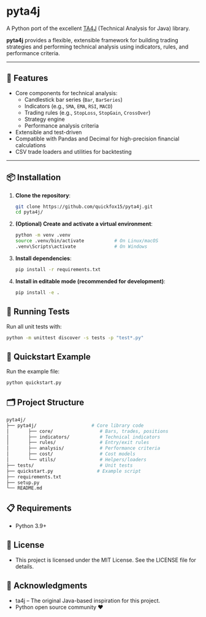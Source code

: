 # pyta4j

A Python port of the excellent [TA4J](https://github.com/ta4j/ta4j) (Technical Analysis for Java) library.

**pyta4j** provides a flexible, extensible framework for building trading strategies and performing technical analysis using indicators, rules, and performance criteria.

---

## 🚀 Features

- Core components for technical analysis:
  - Candlestick bar series (`Bar`, `BarSeries`)
  - Indicators (e.g., `SMA`, `EMA`, `RSI`, `MACD`)
  - Trading rules (e.g., `StopLoss`, `StopGain`, `CrossOver`)
  - Strategy engine
  - Performance analysis criteria
- Extensible and test-driven
- Compatible with Pandas and Decimal for high-precision financial calculations
- CSV trade loaders and utilities for backtesting

---

## 📦 Installation

1. **Clone the repository**:

   ```bash
   git clone https://github.com/quickfox15/pyta4j.git
   cd pyta4j/
   ```

2. **(Optional) Create and activate a virtual environment**:
   ```bash
   python -m venv .venv
   source .venv/bin/activate           # On Linux/macOS
   .venv\Scripts\activate              # On Windows
   ```

3. **Install dependencies**:
   ```bash
   pip install -r requirements.txt
   ```

4. **Install in editable mode (recommended for development)**:
   ```bash
   pip install -e .
   ```

## 🧪 Running Tests
   Run all unit tests with:
   ```bash
   python -m unittest discover -s tests -p "test*.py"
   ```
   
## 🏁 Quickstart Example
   Run the example file:
   ```bash
   python quickstart.py
   ``` 

## 🗂 Project Structure
   ```bash
   pyta4j/
   ├── pyta4j/                    # Core library code
│       ├── core/                 # Bars, trades, positions
│       ├── indicators/           # Technical indicators
│       ├── rules/                # Entry/exit rules
│       ├── analysis/             # Performance criteria
│       ├── cost/                 # Cost models
│       └── utils/                # Helpers/loaders
   ├── tests/                        # Unit tests
   ├── quickstart.py                # Example script
   ├── requirements.txt
   ├── setup.py
   └── README.md
   ``` 

## 📋 Requirements
- Python 3.9+

## 📄 License
- This project is licensed under the MIT License. See the LICENSE file for details.

## 🙏 Acknowledgments
- ta4j – The original Java-based inspiration for this project.
- Python open source community ❤️